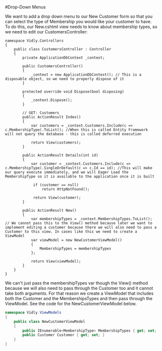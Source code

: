 #Drop-Down Menus

We want to add a drop down menu to our New Customer form so that you can select the type of Membership you would like your customer to have. To do this, our New.cshtml view needs to know about membership types, so we need to edit our CustomersController:

```cshtml
namespace Vidly.Controllers
{
    public class CustomersController : Controller
    {
        private ApplicationDbContext _context;

        public CustomersController()
        {
            _context = new ApplicationDbContext(); // This is a disposable object, so we need to properly dispose of it
        }

        protected override void Dispose(bool disposing)
        {
            _context.Dispose();
        }

        // GET: Customers
        public ActionResult Index()
        {
            var customers = _context.Customers.Include(c => c.MembershipType).ToList(); //When this is called Entity Framework will not query the database - this is called deferred execution

            return View(customers);
        }

        public ActionResult Details(int id)
        {
            var customer = _context.Customers.Include(c => c.MembershipType).SingleOrDefault(c => c.Id == id); //This will make our query execute immediately, and we will Eager Load the MembershipType so it is available to the application once it is built
 
             if (customer == null)
                 return HttpNotFound();
 
             return View(customer);
        }

        public ActionResult New()
        {
            var membershipTypes = _context.MembershipTypes.ToList(); // We cannot pass this to the View() method because later we want to implement editing a customer because there we will also need to pass a Customer to this view. In cases like this we need to create a ViewModel
            var viewModel = new NewCustomerViewModel()
            {
                MembershipTypes = membershipTypes
            };

            return View(viewModel);
        }
    }
}
```

We can't just pass the membershipTypes var though the View() method because we will also need to pass through the Customer too and it cannot take both arguments. For that reason we create a ViewModel that includes both the Customer and the MembershipsTypes and then pass through the ViewModel. See the code for the NewCustomerViewModel below.

```cs
namespace Vidly.ViewModels
{
    public class NewCustomerViewModel
    {
        public IEnumerable<MembershipType> MembershipTypes { get; set; } // We use IEnumberable<> here instead of List<> because we will not need to use the addtional functionality a list provides since users will never be adding/removing/updating membership types
        public Customer Customer { get; set; }
    }
}
```

